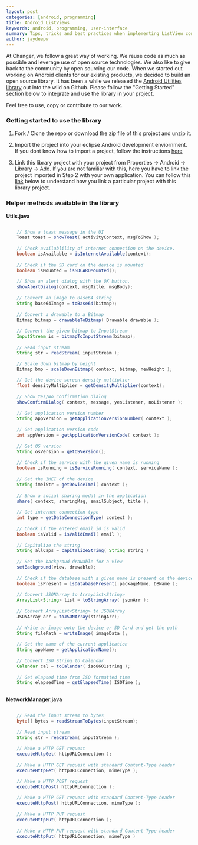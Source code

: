 ```yaml
---
layout: post
categories: [android, programming]
title: Android ListViews
keywords: android, programming, user-interface
summary: Tips, tricks and best practices when implementing ListView control on Android.
author: jaydeepw
---
```


At Changer, we follow a great way of working. We reuse code as much as possible and leverage use of open source technologies. We also like to give back to the community by open sourcing our code. When we started out working on Android clients for our existing products, we decided to build an open source library. It has been a while we released the [Android Utilities library](https://github.com/jaydeepw/android-utils) out into the wild on Github. Please follow the "Getting Started" section below to integrate and use the library in your project.

Feel free to use, copy or contribute to our work.

### Getting started to use the library


1. Fork / Clone the repo or download the zip file of this project and unzip it.

2. Import the project into your eclipse Android development enviornment. If you dont know how to import a project, follow the instructions [here](http://help.eclipse.org/helios/index.jsp?topic=%2Forg.eclipse.platform.doc.user%2Ftasks%2Ftasks-importproject.htm)

3. Link this library project with your project from Properties -> Android -> Library -> Add. If you are not familiar with this, here you have to link the project imported in Step 2 with your own application.
You can follow this [link](http://www.vogella.com/articles/AndroidLibraryProjects/article.html#tutorial_library_usage) below to understand how you link a particular project with this library project.


### Helper methods available in the library


**Utils.java**

```java

    // Show a toast message in the UI
    Toast toast = showToast( activityContext, msgToShow );
  
    // Check availablility of internet connection on the device.
    boolean isAvailable = isInternetAvailable(context);
  
    // Check if the SD card on the device is mounted
    boolean isMounted = isSDCARDMounted();
    
    // Show an alert dialog with the OK button.
    showAlertDialog(context, msgTitle, msgBody);
    
    // Convert an image to Base64 string
    String base64Image = toBase64(bitmap);
    
    // Convert a drawable to a Bitmap
    Bitmap bitmap = drawableToBitmap( Drawable drawable );
    
    // Convert the given bitmap to InputStream
    InputStream is = bitmapToInputStream(bitmap);
    
    // Read input stream
    String str = readStream( inputStream );

    // Scale down bitmap by height
    Bitmap bmp = scaleDownBitmap( context, bitmap, newHeight );
    
    // Get the device screen density multiplier
    float densityMultiplier = getDensityMultiplier(context);
    
    // Show Yes/No confirmation dialog
    showConfirmDialog( context, message, yesListener, noListener );
    
    // Get application version number
    String appVersion = getApplicationVersionNumber( context );
    
    // Get application version code
    int appVersion = getApplicationVersionCode( context );
    
    // Get OS version
    String osVersion = getOSVersion();
    
    // Check if the service with the given name is running
    boolean isRunning = isServiceRunning( context, serviceName );
    
    // Get the IMEI of the device
    String imeiStr = getDeviceImei( context );
    
    // Show a social sharing modal in the application
    share( context, sharingMsg, emailSubject, title );
    
    // Get internet connection type
    int type = getDataConnectionType( context );
  
    // Check if the entered email id is valid
    boolean isValid = isValidEmail( email );
  
    // Capitalize the string
    String allCaps = capitalizeString( String string )
    
    // Set the backgroud drawable for a view
    setBackground(view, drawable);
    
    // Check if the database with a given name is present on the device
    boolean isPresent = isDatabasePresent( packageName, DBName );
    
    // Convert JSONArray to ArrayList<String>
    ArrayList<String> list = toStringArray( jsonArr );
    
    // Convert ArrayList<String> to JSONArray
    JSONArray arr = toJSONArray(stringArr);
    
    // Write an image onto the device or SD Card and get the path
    String filePath = writeImage( imageData );
    
    // Get the name of the current application
    String appName = getApplicationName();
    
    // Convert ISO String to Calendar
    Calendar cal = toCalendar( iso8601string );
    
    // Get elapsed time from ISO formatted time
    String elapsedTime = getElapsedTime( ISOTime );
  
```

**NetworkManager.java**

```java

    // Read the input stream to bytes
    byte[] bytes = readStreamToBytes(inputStream);
    
    // Read input stream
    String str = readStream( inputStream ); 
    
    // Make a HTTP GET request
    executeHttpGet( httpURLConnection );
    
    // Make a HTTP GET request with standard Content-Type header
    executeHttpGet( httpURLConnection, mimeType );

    // Make a HTTP POST request
    executeHttpPost( httpURLConnection );
    
    // Make a HTTP GET request with standard Content-Type header
    executeHttpPost( httpURLConnection, mimeType );
    
    // Make a HTTP PUT request
    executeHttpPut( httpURLConnection );
    
    // Make a HTTP PUT request with standard Content-Type header
    executeHttpPut( httpURLConnection, mimeType )
    
```
